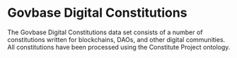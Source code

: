 # Govbase Digital Constitutions

The Govbase Digital Constitutions data set consists of a number of constitutions written for blockchains, DAOs, and other digital communities. All constitutions have been processed using the Constitute Project ontology.
